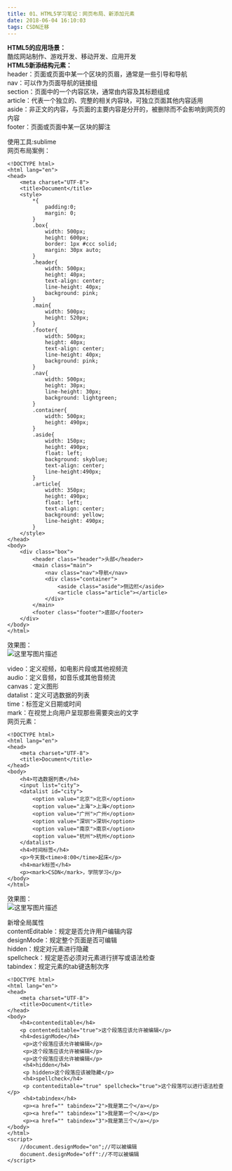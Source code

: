 ```yaml
---
title: 01、HTML5学习笔记：网页布局、新添加元素
date: 2018-06-04 16:10:03
tags: CSDN迁移
---
```

  **HTML5的应用场景：**   
 酷炫网站制作、游戏开发、移动开发、应用开发   
 **HTML5新添结构元素：**   
 header：页面或页面中某一个区块的页眉，通常是一些引导和导航   
 nav：可以作为页面导航的链接组   
 section：页面中的一个内容区块，通常由内容及其标题组成   
 article：代表一个独立的、完整的相关内容块，可独立页面其他内容适用   
 aside：非正文的内容，与页面的主要内容是分开的，被删除而不会影响到网页的内容   
 footer：页面或页面中某一区块的脚注

 使用工具:sublime   
 网页布局案例：

 
```
<!DOCTYPE html>
<html lang="en">
<head>
    <meta charset="UTF-8">
    <title>Document</title>
    <style>
        *{
            padding:0;
            margin: 0;
        }
        .box{
            width: 500px;
            height: 600px;
            border: 1px #ccc solid;
            margin: 30px auto;
        }
        .header{
            width: 500px;
            height: 40px;
            text-align: center;
            line-height: 40px;
            background: pink;
        }
        .main{
            width: 500px;
            height: 520px;
        }
        .footer{
            width: 500px;
            height: 40px;
            text-align: center;
            line-height: 40px;
            background: pink;
        }
        .nav{
            width: 500px;
            height: 30px;
            line-height: 30px;
            background: lightgreen;
        }
        .container{
            width: 500px;
            height: 490px;
        }
        .aside{
            width: 150px;
            height: 490px;
            float: left;
            background: skyblue;
            text-align: center;
            line-height:490px;
        }
        .article{
            width: 350px;
            height: 490px;
            float: left;
            text-align: center;
            background: yellow;
            line-height: 490px;
        }
    </style>
</head>
<body>
    <div class="box">
        <header class="header">头部</header>
        <main class="main">
            <nav class="nav">导航</nav>
            <div class="container">
                <aside class="aside">侧边栏</aside>
                <article class="article"></article>
            </div>
        </main>
        <footer class="footer">底部</footer>
    </div>
</body>
</html>
```
 效果图：   
 ![这里写图片描述](https://img-blog.csdn.net/20180604141912377?watermark/2/text/aHR0cHM6Ly9ibG9nLmNzZG4ubmV0L2ppaG9uZzEwMTAyMDA2/font/5a6L5L2T/fontsize/400/fill/I0JBQkFCMA==/dissolve/70)

 video：定义视频，如电影片段或其他视频流   
 audio：定义音频，如音乐或其他音频流   
 canvas：定义图形   
 datalist：定义可选数据的列表   
 time：标签定义日期或时间   
 mark：在视觉上向用户呈现那些需要突出的文字   
 网页元素：

 
```
<!DOCTYPE html>
<html lang="en">
<head>
    <meta charset="UTF-8">
    <title>Document</title>
</head>
<body>
    <h4>可选数据列表</h4>
    <input list="city">
    <datalist id="city">
        <option value="北京">北京</option>
        <option value="上海">上海</option>
        <option value="广州">广州</option>
        <option value="深圳">深圳</option>
        <option value="南京">南京</option>
        <option value="杭州">杭州</option>
    </datalist>
    <h4>时间标签</h4>
    <p>今天我<time>8:00</time>起床</p>
    <h4>mark标签</h4>
    <p><mark>CSDN</mark>，学院学习</p>
</body>
</html>
```
 效果图：   
 ![这里写图片描述](https://img-blog.csdn.net/20180604145659178?watermark/2/text/aHR0cHM6Ly9ibG9nLmNzZG4ubmV0L2ppaG9uZzEwMTAyMDA2/font/5a6L5L2T/fontsize/400/fill/I0JBQkFCMA==/dissolve/70)

 新增全局属性   
 contentEditable：规定是否允许用户编辑内容   
 designMode：规定整个页面是否可编辑   
 hidden：规定对元素进行隐藏   
 spellcheck：规定是否必须对元素进行拼写或语法检查   
 tabindex：规定元素的tab键迭制次序

 
```
<!DOCTYPE html>
<html lang="en">
<head>
    <meta charset="UTF-8">
    <title>Document</title>
</head>
<body>
    <h4>contenteditable</h4>
    <p contenteditable="true">这个段落应该允许被编辑</p>
    <h4>designMode</h4>
     <p>这个段落应该允许被编辑</p>
     <p>这个段落应该允许被编辑</p>
     <p>这个段落应该允许被编辑</p>
     <h4>hidden</h4>
     <p hidden>这个段落应该被隐藏</p>
     <h4>spellcheck</h4>
     <p contenteditable="true" spellcheck="true">这个段落可以进行语法检查</p>
     <h4>tabindex</h4>
     <p><a href="" tabindex="2">我是第二个</a></p>
     <p><a href="" tabindex="1">我是第一个</a></p>
     <p><a href="" tabindex="3">我是第三个</a></p>
</body>
</html>
<script>
    //document.designMode="on";//可以被编辑
    document.designMode="off"://不可以被编辑
</script>
```
   
  